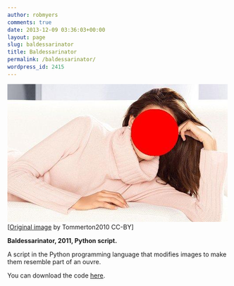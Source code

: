```yaml
---
author: robmyers
comments: true
date: 2013-12-09 03:36:03+00:00
layout: page
slug: baldessarinator
title: Baldessarinator
permalink: /baldessarinator/
wordpress_id: 2415
---
```


![balderassinator](/assets/2013/12/balderassinated.jpeg)
[[Original image](https://secure.flickr.com/photos/58842866@N08/5388143519/) by Tommerton2010 CC-BY]

**Baldessarinator, 2011, Python script.**

A script in the Python programming language that modifies images to make them resemble part of an ouvre.

You can download the code [here](https://gitorious.org/robmyers/baldessarinator).
